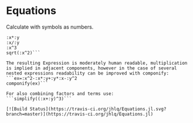 # Equations
Calculate with symbols as numbers.
```:x+:y
:x*:y
:x/:y
:x^3
sqrt(:x^2)```

The resulting Expression is moderately human readable, multiplication is implied in adjacent components, however in the case of several nested expressions readability can be improved with componify:
```ex=:x^2-:x*:y+:y*:x-:y^2
componify(ex)```

For also combining factors and terms use:
```simplify((:x+:y)^3)```

[![Build Status](https://travis-ci.org/jhlq/Equations.jl.svg?branch=master)](https://travis-ci.org/jhlq/Equations.jl)
